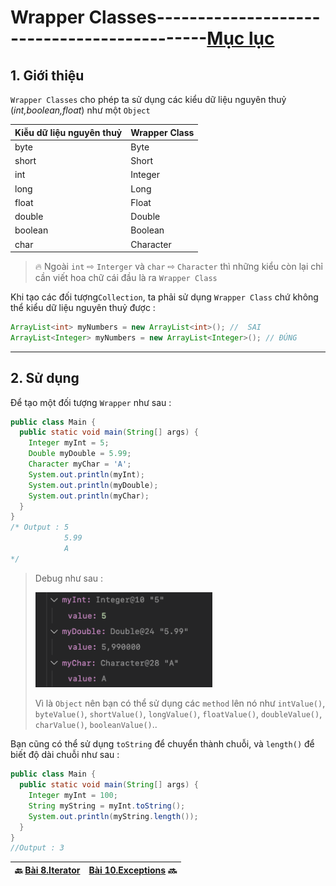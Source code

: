 # Wrapper Classes--------------------------------------------[Mục lục](https://github.com/Zenfection/Java)

## 1. Giới thiệu

`Wrapper Classes` cho phép ta sử dụng các kiểu dữ liệu nguyên thuỷ (*int,boolean,float*) như một `Object`

| Kiễu dữ liệu nguyên thuỷ | Wrapper Class |
| ------------------------ | ------------- |
| byte                     | Byte          |
| short                    | Short         |
| int                      | Integer       |
| long                     | Long          |
| float                    | Float         |
| double                   | Double        |
| boolean                  | Boolean       |
| char                     | Character     |

> 🔥 Ngoài `int` ⇨ `Interger` và `char` ⇨ `Character` thì những kiểu còn lại chỉ cần viết hoa chữ cái đầu là ra `Wrapper Class`

Khi tạo các đối tượng`Collection`, ta phải sử dụng `Wrapper Class` chứ không thể kiểu dữ liệu nguyên thuỷ được : 

```java
ArrayList<int> myNumbers = new ArrayList<int>(); //  SAI
ArrayList<Integer> myNumbers = new ArrayList<Integer>(); // ĐÚNG
```

---

## 2. Sử dụng

Để tạo một đối tượng `Wrapper` như sau : 

```java
public class Main {
  public static void main(String[] args) {
    Integer myInt = 5;
    Double myDouble = 5.99;
    Character myChar = 'A';
    System.out.println(myInt);
    System.out.println(myDouble);
    System.out.println(myChar);
  }
}
/* Output : 5
            5.99
            A
*/
```

> Debug như sau : 
> 
> <img src="https://raw.githubusercontent.com/Zenfection/Image/master/2021/02/16-16-08-52-A%CC%89nh%20chu%CC%A3p%20Ma%CC%80n%20hi%CC%80nh%202021-02-16%20lu%CC%81c%2016.07.14.png" title="" alt="Ảnh chụp Màn hình 2021-02-16 lúc 16.07.14.png" width="283">
> 
> Vì là `Object` nên bạn có thể sử dụng các `method` lên nó như `intValue()`, `byteValue()`, `shortValue()`, `longValue()`, `floatValue()`, `doubleValue()`, `charValue()`, `booleanValue()`..

Bạn cũng có thể sử dụng `toString` để chuyển thành chuỗi, và `length()` để biết độ dài chuỗi như sau : 

```java
public class Main {
  public static void main(String[] args) {
    Integer myInt = 100;
    String myString = myInt.toString();
    System.out.println(myString.length());
  }
}
//Output : 3
```

| 🔙  [Bài 8.Iterator](https://github.com/Zenfection/Java/blob/master/Java%20Advaced/8.Iterator.md) | [Bài 10.Exceptions](https://github.com/Zenfection/Java/blob/master/Java%20Advaced/10.Exceptions.md) 🔜  |
| ----------------------------------------------------------------------------------------------- | --- |